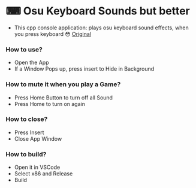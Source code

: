 # ⌨ Osu Keyboard Sounds but better
- This cpp console application: plays osu keyboard sound effects, when you press keyboard 😳
[Original](https://github.com/KerimPotter/osu-keyboard-sounds-cpp)

### How to use?

- Open the App
- If a Window Pops up, press insert to Hide in Background

### How to mute it when you play a Game?

- Press Home Button to turn off all Sound
- Press Home to turn on again

### How to close?

- Press Insert
- Close App Window

### How to build?

- Open it in VSCode
- Select x86 and Release
- Build